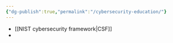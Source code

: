 ```yaml
---
{"dg-publish":true,"permalink":"/cybersecurity-education/"}
---
```


- [[NIST cybersecurity framework\|CSF]]
-